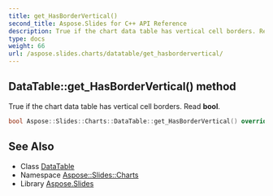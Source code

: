 ```yaml
---
title: get_HasBorderVertical()
second_title: Aspose.Slides for C++ API Reference
description: True if the chart data table has vertical cell borders. Read bool.
type: docs
weight: 66
url: /aspose.slides.charts/datatable/get_hasbordervertical/
---
```

## DataTable::get_HasBorderVertical() method


True if the chart data table has vertical cell borders. Read **bool**.

```cpp
bool Aspose::Slides::Charts::DataTable::get_HasBorderVertical() override
```

## See Also

* Class [DataTable](../)
* Namespace [Aspose::Slides::Charts](../../)
* Library [Aspose.Slides](../../../)